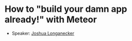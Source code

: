 # How to "build your damn app already!" with Meteor

- Speaker: [Joshua Longanecker](https://github.com/notarypublic)
